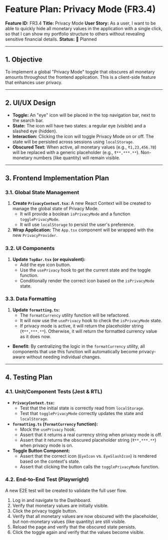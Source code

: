 # Feature Plan: Privacy Mode (FR3.4)

**Feature ID:** FR3.4
**Title:** Privacy Mode
**User Story:** As a user, I want to be able to quickly hide all monetary values in the application with a single click, so that I can show my portfolio structure to others without revealing sensitive financial details.
**Status:** 📝 Planned

---

## 1. Objective

To implement a global "Privacy Mode" toggle that obscures all monetary amounts throughout the frontend application. This is a client-side feature that enhances user privacy.

---

## 2. UI/UX Design

*   **Toggle:** An "eye" icon will be placed in the top navigation bar, next to the search bar.
*   **State:** The icon will have two states: a regular eye (visible) and a slashed eye (hidden).
*   **Interaction:** Clicking the icon will toggle Privacy Mode on or off. The state will be persisted across sessions using `localStorage`.
*   **Obscured Text:** When active, all monetary values (e.g., `₹1,23,456.78`) will be replaced with a generic placeholder (e.g., `₹**,***.**`). Non-monetary numbers (like quantity) will remain visible.

---

## 3. Frontend Implementation Plan

### 3.1. Global State Management

1.  **Create `PrivacyContext.tsx`:** A new React Context will be created to manage the global state of Privacy Mode.
    *   It will provide a boolean `isPrivacyMode` and a function `togglePrivacyMode`.
    *   It will use `localStorage` to persist the user's preference.
2.  **Wrap Application:** The `App.tsx` component will be wrapped with the new `PrivacyProvider`.

### 3.2. UI Components

1.  **Update `TopBar.tsx` (or equivalent):**
    *   Add the eye icon button.
    *   Use the `usePrivacy` hook to get the current state and the toggle function.
    *   Conditionally render the correct icon based on the `isPrivacyMode` state.

### 3.3. Data Formatting

1.  **Update `formatting.ts`:**
    *   The `formatCurrency` utility function will be refactored.
    *   It will now use the `usePrivacy` hook to check the `isPrivacyMode` state.
    *   If privacy mode is active, it will return the placeholder string (`₹**,***.**`). Otherwise, it will return the formatted currency value as it does now.

*   **Benefit:** By centralizing the logic in the `formatCurrency` utility, all components that use this function will automatically become privacy-aware without needing individual changes.

---

## 4. Testing Plan

### 4.1. Unit/Component Tests (Jest & RTL)

*   **`PrivacyContext.tsx`:**
    *   Test that the initial state is correctly read from `localStorage`.
    *   Test that `togglePrivacyMode` correctly updates the state and `localStorage`.
*   **`formatting.ts` (`formatCurrency` function):**
    *   Mock the `usePrivacy` hook.
    *   Assert that it returns a real currency string when privacy mode is off.
    *   Assert that it returns the obscured placeholder string (`₹**,***.**`) when privacy mode is on.
*   **Toggle Button Component:**
    *   Assert that the correct icon (`EyeIcon` vs. `EyeSlashIcon`) is rendered based on the context's state.
    *   Assert that clicking the button calls the `togglePrivacyMode` function.

### 4.2. End-to-End Test (Playwright)

A new E2E test will be created to validate the full user flow.
1.  Log in and navigate to the Dashboard.
2.  Verify that monetary values are initially visible.
3.  Click the privacy toggle button.
4.  Verify that all monetary values are now obscured with the placeholder, but non-monetary values (like quantity) are still visible.
5.  Reload the page and verify that the obscured state persists.
6.  Click the toggle again and verify that the values become visible.
